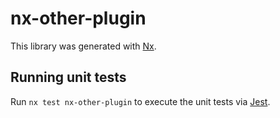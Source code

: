 # nx-other-plugin

This library was generated with [Nx](https://nx.dev).

## Running unit tests

Run `nx test nx-other-plugin` to execute the unit tests via [Jest](https://jestjs.io).
